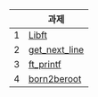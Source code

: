 ||과제|
|---|---|
|1|[Libft](https://github.com/ekdud0529/Libft)|
|2|[get_next_line](https://github.com/ekdud0529/get_next_line)|
|3|[ft_printf](https://github.com/ekdud0529/ft_printf)|
|4|[born2beroot](https://wldwlddl59.tistory.com/95?category=1075305)|
